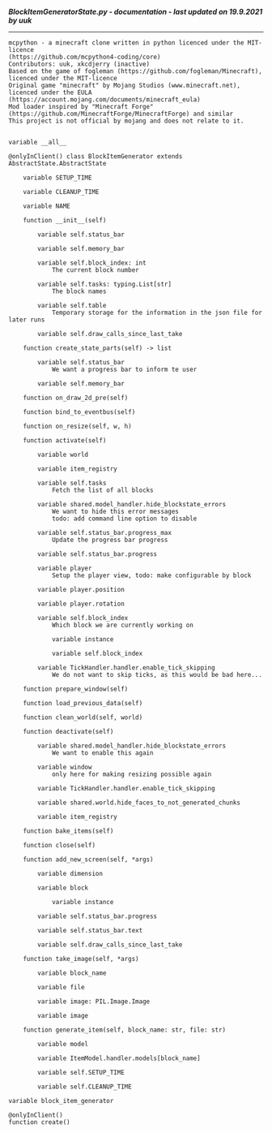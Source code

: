 ***BlockItemGeneratorState.py - documentation - last updated on 19.9.2021 by uuk***
___

    mcpython - a minecraft clone written in python licenced under the MIT-licence 
    (https://github.com/mcpython4-coding/core)
    Contributors: uuk, xkcdjerry (inactive)
    Based on the game of fogleman (https://github.com/fogleman/Minecraft), licenced under the MIT-licence
    Original game "minecraft" by Mojang Studios (www.minecraft.net), licenced under the EULA
    (https://account.mojang.com/documents/minecraft_eula)
    Mod loader inspired by "Minecraft Forge" (https://github.com/MinecraftForge/MinecraftForge) and similar
    This project is not official by mojang and does not relate to it.


    variable __all__

    @onlyInClient() class BlockItemGenerator extends AbstractState.AbstractState

        variable SETUP_TIME

        variable CLEANUP_TIME

        variable NAME

        function __init__(self)

            variable self.status_bar

            variable self.memory_bar

            variable self.block_index: int
                The current block number

            variable self.tasks: typing.List[str]
                The block names

            variable self.table
                Temporary storage for the information in the json file for later runs

            variable self.draw_calls_since_last_take

        function create_state_parts(self) -> list

            variable self.status_bar
                We want a progress bar to inform te user

            variable self.memory_bar

        function on_draw_2d_pre(self)

        function bind_to_eventbus(self)

        function on_resize(self, w, h)

        function activate(self)

            variable world

            variable item_registry

            variable self.tasks
                Fetch the list of all blocks

            variable shared.model_handler.hide_blockstate_errors
                We want to hide this error messages
                todo: add command line option to disable

            variable self.status_bar.progress_max
                Update the progress bar progress

            variable self.status_bar.progress

            variable player
                Setup the player view, todo: make configurable by block

            variable player.position

            variable player.rotation

            variable self.block_index
                Which block we are currently working on

                variable instance

                variable self.block_index

            variable TickHandler.handler.enable_tick_skipping
                We do not want to skip ticks, as this would be bad here...

        function prepare_window(self)

        function load_previous_data(self)

        function clean_world(self, world)

        function deactivate(self)

            variable shared.model_handler.hide_blockstate_errors
                We want to enable this again

            variable window
                only here for making resizing possible again

            variable TickHandler.handler.enable_tick_skipping

            variable shared.world.hide_faces_to_not_generated_chunks

            variable item_registry

        function bake_items(self)

        function close(self)

        function add_new_screen(self, *args)

            variable dimension

            variable block

                variable instance

            variable self.status_bar.progress

            variable self.status_bar.text

            variable self.draw_calls_since_last_take

        function take_image(self, *args)

            variable block_name

            variable file

            variable image: PIL.Image.Image

            variable image

        function generate_item(self, block_name: str, file: str)

            variable model

            variable ItemModel.handler.models[block_name]

            variable self.SETUP_TIME

            variable self.CLEANUP_TIME

    variable block_item_generator

    @onlyInClient()
    function create()